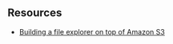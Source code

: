 ## Resources

- [Building a file explorer on top of Amazon S3](https://shinesolutions.com/2015/05/20/building-a-file-explorer-on-top-of-amazon-s3/)
